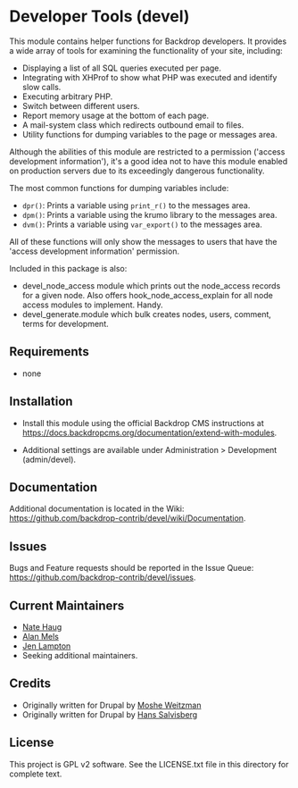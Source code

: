 Developer Tools (devel)
=======================

This module contains helper functions for Backdrop developers. It provides a
wide array of tools for examining the functionality of your site, including:

- Displaying a list of all SQL queries executed per page.
- Integrating with XHProf to show what PHP was executed and identify slow calls.
- Executing arbitrary PHP.
- Switch between different users.
- Report memory usage at the bottom of each page.
- A mail-system class which redirects outbound email to files.
- Utility functions for dumping variables to the page or messages area.

Although the abilities of this module are restricted to a permission
('access development information'), it's a good idea not to have this module
enabled on production servers due to its exceedingly dangerous functionality.

The most common functions for dumping variables include:

- `dpr()`: Prints a variable using `print_r()` to the messages area.
- `dpm()`: Prints a variable using the krumo library to the messages area.
- `dvm()`: Prints a variable using `var_export()` to the messages area.

All of these functions will only show the messages to users that have the
'access development information' permission.

Included in this package is also:

- devel_node_access module which prints out the node_access records for a given node. Also offers hook_node_access_explain for all node access modules to implement. Handy.
- devel_generate.module which bulk creates nodes, users, comment, terms for development.

Requirements
------------

- none

Installation
------------

- Install this module using the official Backdrop CMS instructions at
  https://docs.backdropcms.org/documentation/extend-with-modules.

- Additional settings are available under Administration > Development
  (admin/devel).

Documentation
-------------

Additional documentation is located in the Wiki:
https://github.com/backdrop-contrib/devel/wiki/Documentation.

Issues
------

Bugs and Feature requests should be reported in the Issue Queue:
https://github.com/backdrop-contrib/devel/issues.

Current Maintainers
-------------------

- [Nate Haug](https://github.com/quicksketch)
- [Alan Mels](https://github.com/alanmels)
- [Jen Lampton](https://github.com/jenlampton)
- Seeking additional maintainers.

Credits
-------

- Originally written for Drupal by [Moshe Weitzman](https://www.drupal.org/u/moshe-weitzman)
- Originally written for Drupal by [Hans Salvisberg](https://www.drupal.org/u/salvis)

License
-------

This project is GPL v2 software. See the LICENSE.txt file in this directory for
complete text.
